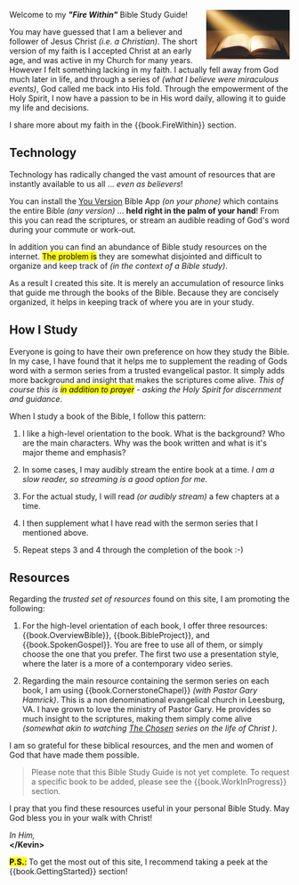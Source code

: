 <script type="text/javascript" src="pageSetup.js"></script>

<img class="diagram"
     src="FireWithinLogo2.jpg"
     alt="Fire Within"
     width="150px"
     align="right"> <!-- NOTE: align allows text to flow around image :-) -->

Welcome to my _**"Fire Within"**_ Bible Study Guide!

You may have guessed that I am a believer and follower of Jesus Christ
_(i.e. a Christian)_.  The short version of my faith is I accepted
Christ at an early age, and was active in my Church for many years.
However I felt something lacking in my faith.  I actually fell away
from God much later in life, and through a series of _(what I believe
were miraculous events)_, God called me back into His fold.  Through
the empowerment of the Holy Spirit, I now have a passion to be in His
word daily, allowing it to guide my life and decisions.

I share more about my faith in the {{book.FireWithin}} section.

## Technology

Technology has radically changed the vast amount of resources that are
instantly available to us all ... _even as believers_!

You can install the [You Version](https://www.bible.com/) Bible App
_(on your phone)_ which contains the entire Bible _(any version)_
... **held right in the palm of your hand**!  From this you can read
the scriptures, or stream an audible reading of God's word during your
commute or work-out.

In addition you can find an abundance of Bible study resources on the
internet.  <mark>The problem is</mark> they are somewhat disjointed
and difficult to organize and keep track of _(in the context of a
Bible study)_.

As a result I created this site.  It is merely an accumulation of
resource links that guide me through the books of the Bible.  Because
they are concisely organized, it helps in keeping track of where you
are in your study.


## How I Study

Everyone is going to have their own preference on how they study the
Bible.  In my case, I have found that it helps me to supplement the
reading of Gods word with a sermon series from a trusted evangelical
pastor.  It simply adds more background and insight that makes the
scriptures come alive.  _This of course this is <mark>in addition to
prayer</mark> - *asking the Holy Spirit for discernment and
guidance*_.

When I study a book of the Bible, I follow this pattern:

1. I like a high-level orientation to the book.  What is the
   background?  Who are the main characters.  Why was the book
   written and what is it's major theme and emphasis?

2. In some cases, I may audibly stream the entire book at a time.
   _I am a slow reader, so streaming is a good option for me._

3. For the actual study, I will read _(or audibly stream)_ a few
   chapters at a time.

4. I then supplement what I have read with the sermon series that I
   mentioned above.

5. Repeat steps 3 and 4 through the completion of the book :-)

## Resources

Regarding the _trusted set of resources_ found on this site, I am
promoting the following:

1. For the high-level orientation of each book, I offer three
   resources: {{book.OverviewBible}}, {{book.BibleProject}}, and
   {{book.SpokenGospel}}.  You are free to use all of them, or simply
   choose the one that you prefer.  The first two use a presentation
   style, where the later is a more of a contemporary video series.

2. Regarding the main resource containing the sermon series on each
   book, I am using {{book.CornerstoneChapel}} _(with Pastor Gary
   Hamrick)_.  This is a non denominational evangelical church in
   Leesburg, VA. I have grown to love the ministry of Pastor Gary.  He
   provides so much insight to the scriptures, making them simply come
   alive _(somewhat akin to watching [The
   Chosen](https://watch.angelstudios.com/thechosen) series on the
   life of Christ )_.

I am so grateful for these biblical resources, and the men and women
of God that have made them possible.

> Please note that this Bible Study Guide is not yet complete.  To
> request a specific book to be added, please see the
> {{book.WorkInProgress}} section.

I pray that you find these resources useful in your personal Bible
Study.  May God bless you in your walk with Christ!

_In Him,_
<br/>**&lt;/Kevin&gt;**
<br/><span id="inquire"></span>
<script>
  addInquire('Fire%20Within%20Feedback');
</script>

<mark>**P.S.**:</mark> To get the most out of this site, I recommend
taking a peek at the {{book.GettingStarted}} section!
